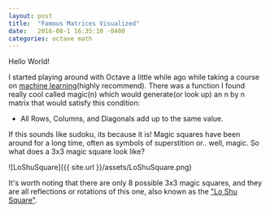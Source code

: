 ```yaml
---
layout: post
title:  "Famous Matrices Visualized"
date:   2016-08-1 16:35:10 -0400
categories: octave math
---
```


Hello World!

I started playing around with Octave a little while ago while taking a course on [machine learning](https://www.coursera.org/learn/machine-learning/)(highly recommend). There was a function I found really cool called magic(n) which would generate(or look up) an n by n matrix that would satisfy this condition:

- All Rows, Columns, and Diagonals add up to the same value.

If this sounds like sudoku, its because it is! Magic squares have been around for a long time, often as symbols of superstition or.. well, magic. So what does a 3x3 magic square look like?

![LoShuSquare]({{ site.url }}/assets/LoShuSquare.png)

It's worth noting that there are only 8 possible 3x3 magic squares, and they are all reflections or rotations of this one, also known as the ["Lo Shu Square"](https://en.wikipedia.org/wiki/Lo_Shu_Square).